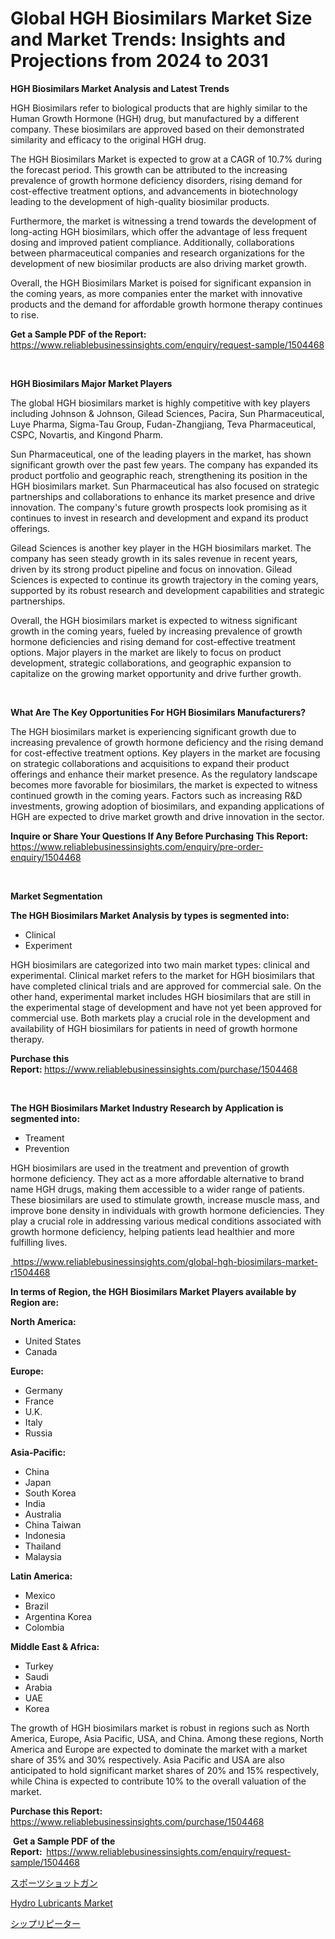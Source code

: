 <p><h1>Global HGH Biosimilars Market Size and Market Trends: Insights and Projections from 2024 to 2031</h1></p><p><strong>HGH Biosimilars Market Analysis and Latest Trends</strong></p>
<p><p>HGH Biosimilars refer to biological products that are highly similar to the Human Growth Hormone (HGH) drug, but manufactured by a different company. These biosimilars are approved based on their demonstrated similarity and efficacy to the original HGH drug.</p><p>The HGH Biosimilars Market is expected to grow at a CAGR of 10.7% during the forecast period. This growth can be attributed to the increasing prevalence of growth hormone deficiency disorders, rising demand for cost-effective treatment options, and advancements in biotechnology leading to the development of high-quality biosimilar products.</p><p>Furthermore, the market is witnessing a trend towards the development of long-acting HGH biosimilars, which offer the advantage of less frequent dosing and improved patient compliance. Additionally, collaborations between pharmaceutical companies and research organizations for the development of new biosimilar products are also driving market growth.</p><p>Overall, the HGH Biosimilars Market is poised for significant expansion in the coming years, as more companies enter the market with innovative products and the demand for affordable growth hormone therapy continues to rise.</p></p>
<p><strong>Get a Sample PDF of the Report:&nbsp;</strong> <a href="https://www.reliablebusinessinsights.com/enquiry/request-sample/1504468">https://www.reliablebusinessinsights.com/enquiry/request-sample/1504468</a></p>
<p>&nbsp;</p>
<p><strong>HGH Biosimilars Major Market Players</strong></p>
<p><p>The global HGH biosimilars market is highly competitive with key players including Johnson & Johnson, Gilead Sciences, Pacira, Sun Pharmaceutical, Luye Pharma, Sigma-Tau Group, Fudan-Zhangjiang, Teva Pharmaceutical, CSPC, Novartis, and Kingond Pharm. </p><p>Sun Pharmaceutical, one of the leading players in the market, has shown significant growth over the past few years. The company has expanded its product portfolio and geographic reach, strengthening its position in the HGH biosimilars market. Sun Pharmaceutical has also focused on strategic partnerships and collaborations to enhance its market presence and drive innovation. The company's future growth prospects look promising as it continues to invest in research and development and expand its product offerings.</p><p>Gilead Sciences is another key player in the HGH biosimilars market. The company has seen steady growth in its sales revenue in recent years, driven by its strong product pipeline and focus on innovation. Gilead Sciences is expected to continue its growth trajectory in the coming years, supported by its robust research and development capabilities and strategic partnerships.</p><p>Overall, the HGH biosimilars market is expected to witness significant growth in the coming years, fueled by increasing prevalence of growth hormone deficiencies and rising demand for cost-effective treatment options. Major players in the market are likely to focus on product development, strategic collaborations, and geographic expansion to capitalize on the growing market opportunity and drive further growth.</p></p>
<p>&nbsp;</p>
<p><strong>What Are The Key Opportunities For HGH Biosimilars Manufacturers?</strong></p>
<p><p>The HGH biosimilars market is experiencing significant growth due to increasing prevalence of growth hormone deficiency and the rising demand for cost-effective treatment options. Key players in the market are focusing on strategic collaborations and acquisitions to expand their product offerings and enhance their market presence. As the regulatory landscape becomes more favorable for biosimilars, the market is expected to witness continued growth in the coming years. Factors such as increasing R&D investments, growing adoption of biosimilars, and expanding applications of HGH are expected to drive market growth and drive innovation in the sector.</p></p>
<p><strong>Inquire or Share Your Questions If Any Before Purchasing This Report:</strong> <a href="https://www.reliablebusinessinsights.com/enquiry/pre-order-enquiry/1504468">https://www.reliablebusinessinsights.com/enquiry/pre-order-enquiry/1504468</a></p>
<p>&nbsp;</p>
<p><strong>Market Segmentation</strong></p>
<p><strong>The HGH Biosimilars Market Analysis by types is segmented into:</strong></p>
<p><ul><li>Clinical</li><li>Experiment</li></ul></p>
<p><p>HGH biosimilars are categorized into two main market types: clinical and experimental. Clinical market refers to the market for HGH biosimilars that have completed clinical trials and are approved for commercial sale. On the other hand, experimental market includes HGH biosimilars that are still in the experimental stage of development and have not yet been approved for commercial use. Both markets play a crucial role in the development and availability of HGH biosimilars for patients in need of growth hormone therapy.</p></p>
<p><strong>Purchase this Report:&nbsp;</strong><a href="https://www.reliablebusinessinsights.com/purchase/1504468">https://www.reliablebusinessinsights.com/purchase/1504468</a></p>
<p>&nbsp;</p>
<p><strong>The HGH Biosimilars Market Industry Research by Application is segmented into:</strong></p>
<p><ul><li>Treament</li><li>Prevention</li></ul></p>
<p><p>HGH biosimilars are used in the treatment and prevention of growth hormone deficiency. They act as a more affordable alternative to brand name HGH drugs, making them accessible to a wider range of patients. These biosimilars are used to stimulate growth, increase muscle mass, and improve bone density in individuals with growth hormone deficiencies. They play a crucial role in addressing various medical conditions associated with growth hormone deficiency, helping patients lead healthier and more fulfilling lives.</p></p>
<p><a href="https://www.reliablebusinessinsights.com/global-hgh-biosimilars-market-r1504468">&nbsp;https://www.reliablebusinessinsights.com/global-hgh-biosimilars-market-r1504468</a></p>
<p><strong>In terms of Region, the HGH Biosimilars Market Players available by Region are:</strong></p>
<p>
    <p> <strong> North America: </strong>
        <ul>
            <li>United States</li>
            <li>Canada</li>
        </ul>
        </p> 
    <p> <strong> Europe: </strong>
        <ul>
            <li>Germany</li>
            <li>France</li>
            <li>U.K.</li>
            <li>Italy</li>
            <li>Russia</li>
        </ul>
        </p> 
    <p> <strong> Asia-Pacific: </strong>
        <ul>
            <li>China</li>
            <li>Japan</li>
            <li>South Korea</li>
            <li>India</li>
            <li>Australia</li>
            <li>China Taiwan</li>
            <li>Indonesia</li>
            <li>Thailand</li>
            <li>Malaysia</li>
        </ul>
        </p> 
    <p> <strong> Latin America: </strong>
        <ul>
            <li>Mexico</li>
            <li>Brazil</li>
            <li>Argentina Korea</li>
            <li>Colombia</li>
        </ul>
        </p> 
    <p> <strong> Middle East & Africa: </strong>
        <ul>
            <li>Turkey</li>
            <li>Saudi</li>
            <li>Arabia</li>
            <li>UAE</li>
            <li>Korea</li>
        </ul>
    </p>
    </p>
<p><p>The growth of HGH biosimilars market is robust in regions such as North America, Europe, Asia Pacific, USA, and China. Among these regions, North America and Europe are expected to dominate the market with a market share of 35% and 30% respectively. Asia Pacific and USA are also anticipated to hold significant market shares of 20% and 15% respectively, while China is expected to contribute 10% to the overall valuation of the market.</p></p>
<p><strong>Purchase this Report: </strong><a href="https://www.reliablebusinessinsights.com/purchase/1504468">https://www.reliablebusinessinsights.com/purchase/1504468</a></p>
<p>&nbsp;<strong>Get a Sample PDF of the Report:&nbsp;&nbsp;</strong><a href="https://www.reliablebusinessinsights.com/enquiry/request-sample/1504468">https://www.reliablebusinessinsights.com/enquiry/request-sample/1504468</a></p>
<p><strong></strong></p>
<p><p><a href="https://github.com/moulafa/Market-Research-Report-List-1/blob/main/291420895094.md">スポーツショットガン</a></p><p><a href="https://view.publitas.com/reportprime-1/hydro-lubricants-market-size-and-market-trends-complete-industry-overview-2024-to-2031/">Hydro Lubricants Market</a></p><p><a href="https://github.com/SantosDicki04/Market-Research-Report-List-1/blob/main/618175395095.md">シップリピーター</a></p></p>